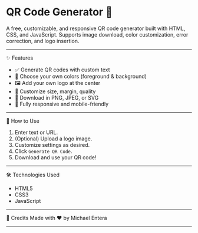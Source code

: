 # QR Code Generator 🧾

A free, customizable, and responsive QR code generator built with HTML, CSS, and JavaScript. Supports image download, color customization, error correction, and logo insertion.

---

✨ Features
- ✅ Generate QR codes with custom text
- 🎨 Choose your own colors (foreground & background)
- 🖼️ Add your own logo at the center
- 📐 Customize size, margin, quality
- 📁 Download in PNG, JPEG, or SVG
- 📱 Fully responsive and mobile-friendly

---

🚀 How to Use
1. Enter text or URL.
2. (Optional) Upload a logo image.
3. Customize settings as desired.
4. Click `Generate QR Code`.
5. Download and use your QR code!

---

🛠️ Technologies Used
- HTML5
- CSS3
- JavaScript

---

🙌 Credits
Made with ❤️ by Michael Entera

---
